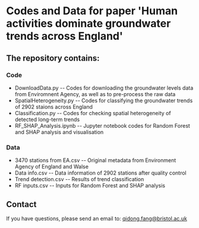 # Codes and Data for paper 'Human activities dominate groundwater trends across England'

## The repository contains:

### Code
- DownloadData.py -- Codes for downloading the groundwater levels data from Enviromnent Agency, as well as to pre-process the raw data
- SpatialHeterogeneity.py -- Codes for classifying the groundwater trends of 2902 staions across England
- Classification.py -- Codes for checking spatial heterogeneity of detected long-term trends
- RF_SHAP_Analysis.ipynb -- Jupyter notebook codes for Random Forest and SHAP analysis and visualisation

### Data
- 3470 stations from EA.csv -- Original metadata from Environment Agency of England and Walse
- Data info.csv -- Data information of 2902 stations after quality control
- Trend detection.csv -- Results of trend classification
- RF inputs.csv -- Inputs for Random Forest and SHAP analysis


## Contact
If you have questions, please send an email to: qidong.fang@bristol.ac.uk
